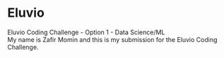 # Eluvio
Eluvio Coding Challenge - Option 1 - Data Science/ML
<br/>
My name is Zafir Momin and this is my submission for the Eluvio Coding Challenge.
